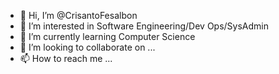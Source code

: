- 👋 Hi, I’m @CrisantoFesalbon
- 👀 I’m interested in Software Engineering/Dev Ops/SysAdmin
- 🌱 I’m currently learning Computer Science
- 💞️ I’m looking to collaborate on ...
- 📫 How to reach me ...

<!---
CrisantoFesalbon/CrisantoFesalbon is a ✨ special ✨ repository because its `README.md` (this file) appears on your GitHub profile.
You can click the Preview link to take a look at your changes.
--->
